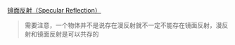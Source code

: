 [镜面反射（Specular Reflection）](https://en.wikipedia.org/wiki/Specular_reflection)

> 需要注意，一个物体并不是说存在漫反射就不一定不能存在镜面反射，漫反射和镜面反射是可以共存的